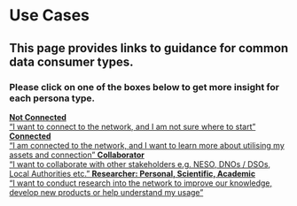 # Use Cases
## This page provides links to guidance for common data consumer types.
### Please click on one of the boxes below to get more insight for each persona type.

<div style={{
    display: 'flex',
    flexWrap: 'wrap',
    maxWidth: '672px',
    fontFamily: 'sans-serif',
    textAlign: 'center',
    gap: '3px'
  }}>
    <a href="/usecases/not-connected.md" style={{
      flex: '1 1 calc(50% - 6px)',
      backgroundColor: '#5e869e',
      color: 'white',
      padding: '20px',
      boxSizing: 'border-box',
      height: '225px',
      display: 'flex',
      flexDirection: 'column',
      justifyContent: 'center',
      fontSize: '20px',
      textDecoration: 'none',
      lineHeight: 'normal'
    }}>
      <strong style={{
        fontSize: '22px',
        fontWeight: 600
      }}>Not Connected</strong><br /> “I want to connect to the network, and I am not sure where to start”
    </a>
    <a href="/usecases/connected.md" style={{
      flex: '1 1 calc(50% - 6px)',
      backgroundColor: '#e2a500',
      color: 'white',
      padding: '20px',
      boxSizing: 'border-box',
      height: '225px',
      display: 'flex',
      flexDirection: 'column',
      justifyContent: 'center',
      fontSize: '20px',
      textDecoration: 'none',
      lineHeight: 'normal'
    }}>
      <strong style={{
        fontSize: '22px',
        fontWeight: 600
      }}>Connected</strong><br /> “I am connected to the network, and I want to learn more about utilising my assets and connection”
    </a>
    <a href="/usecases/collaborator.md" style={{
      flex: '1 1 calc(50% - 6px)',
      backgroundColor: '#5a944f',
      color: 'white',
      padding: '20px',
      boxSizing: 'border-box',
      height: '225px',
      display: 'flex',
      flexDirection: 'column',
      justifyContent: 'center',
      fontSize: '20px',
      textDecoration: 'none',
      lineHeight: 'normal'
    }}>
      <strong style={{
        fontSize: '22px',
        fontWeight: 600
      }}>Collaborator</strong><br /> “I want to collaborate with other stakeholders e.g. NESO, DNOs / DSOs, Local Authorities etc.”
    </a>
    <a href="/usecases/datauser.md" style={{
      flex: '1 1 calc(50% - 6px)',
      backgroundColor: '#a066a3',
      color: 'white',
      padding: '20px',
      boxSizing: 'border-box',
      height: '225px',
      display: 'flex',
      flexDirection: 'column',
      justifyContent: 'center',
      fontSize: '20px',
      textDecoration: 'none',
      lineHeight: 'normal'
    }}>
      <strong style={{
        fontSize: '22px',
        fontWeight: 600
      }}>Researcher: Personal, Scientific, Academic</strong><br /> “I want to conduct research into the network to improve our knowledge, develop new products or help understand my usage”
    </a>
</div>

